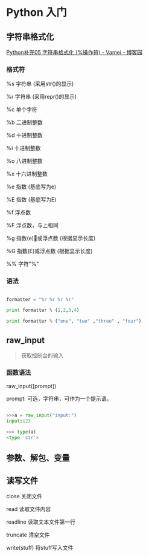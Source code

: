 # Python 入门

## 字符串格式化

[Python补充05 字符串格式化 (%操作符) - Vamei - 博客园](http://www.cnblogs.com/vamei/archive/2013/03/12/2954938.html)

### 格式符

%s    字符串 (采用str()的显示)

%r    字符串 (采用repr()的显示)

%c    单个字符

%b    二进制整数

%d    十进制整数

%i    十进制整数

%o    八进制整数

%x    十六进制整数

%e    指数 (基底写为e)

%E    指数 (基底写为E)

%f    浮点数

%F    浮点数，与上相同

%g    指数(e)或浮点数 (根据显示长度)

%G    指数(E)或浮点数 (根据显示长度)
 

%%    字符"%"

### 语法

```python

formatter = "%r %r %r %r"

print formatter % (1,2,3,4)

print formatter % ("one", "two" ,"three" , "four")


```

## raw_input

> 获取控制台的输入


### 函数语法

raw_input([prompt])

prompt: 可选，字符串，可作为一个提示语。

```python

>>>a = raw_input("input:")
input:123

>>> type(a)
<type 'str'> 

```

## 参数、解包、变量

## 读写文件

close 关闭文件

read 读取文件内容

readline 读取文本文件第一行

truncate 清空文件

write(stuff)  将stuff写入文件
